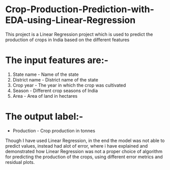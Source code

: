 # Crop-Production-Prediction-with-EDA-using-Linear-Regression

This project is a Linear Regression project which is used to predict the production of crops in India based on the different features

# The input features are:-
1. State name - Name of the state
2. District name - District name of the state
3. Crop year - The year in which the crop was cultivated
4. Season - Different crop seasons of India
5. Area - Area of land in hectares

# The output label:-
* Production - Crop production in tonnes

Though I have used Linear Regression, in the end the model was not able to predict values, instead had alot of error, where i have explained and demonstrated how Linear Regression was not a proper choice of algorithm for predicting the production of the crops, using different error metrics and residual plots.
